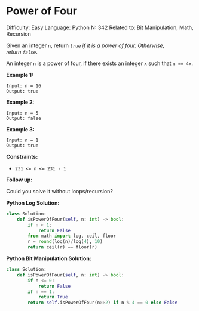 # Power of Four

Difficulty: Easy
Language: Python
N: 342
Related to: Bit Manipulation, Math, Recursion

Given an integer `n`, return *`true` if it is a power of four. Otherwise, return `false`*.

An integer `n` is a power of four, if there exists an integer `x` such that `n == 4x`.

**Example 1:**

```
Input: n = 16
Output: true

```

**Example 2:**

```
Input: n = 5
Output: false

```

**Example 3:**

```
Input: n = 1
Output: true

```

**Constraints:**

- `231 <= n <= 231 - 1`

**Follow up:**

Could you solve it without loops/recursion?

**Python Log Solution:**

```python
class Solution:
    def isPowerOfFour(self, n: int) -> bool:
        if n < 1:
            return False
        from math import log, ceil, floor
        r = round(log(n)/log(4), 10)
        return ceil(r) == floor(r)
```

**Python Bit Manipulation Solution:**

```python
class Solution:
    def isPowerOfFour(self, n: int) -> bool:
        if n <= 0:
            return False
        if n == 1:
            return True
        return self.isPowerOfFour(n>>2) if n % 4 == 0 else False
```